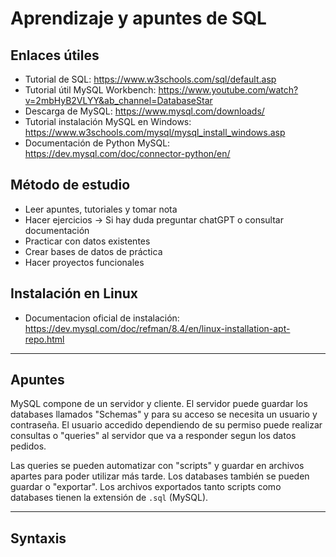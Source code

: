 # Aprendizaje y apuntes de SQL

## Enlaces útiles
- Tutorial de SQL: https://www.w3schools.com/sql/default.asp
- Tutorial útil MySQL Workbench: https://www.youtube.com/watch?v=2mbHyB2VLYY&ab_channel=DatabaseStar
- Descarga de MySQL: https://www.mysql.com/downloads/
- Tutorial instalación MySQL en Windows: https://www.w3schools.com/mysql/mysql_install_windows.asp
- Documentación de Python MySQL: https://dev.mysql.com/doc/connector-python/en/


## Método de estudio
- Leer apuntes, tutoriales y tomar nota
- Hacer ejercicios → Si hay duda preguntar chatGPT o consultar documentación
- Practicar con datos existentes
- Crear bases de datos de práctica
- Hacer proyectos funcionales

## Instalación en Linux
- Documentacion oficial de instalación: https://dev.mysql.com/doc/refman/8.4/en/linux-installation-apt-repo.html



----
## Apuntes

MySQL compone de un servidor y cliente. El servidor puede guardar los databases llamados "Schemas" y para su acceso se necesita un usuario y contraseña.
El usuario accedido dependiendo de su permiso puede realizar consultas o "queries" al servidor que va a responder segun los datos pedidos. 

Las queries se pueden automatizar con "scripts" y guardar en archivos apartes para poder utilizar más tarde. Los databases también se pueden guardar o "exportar".
Los archivos exportados tanto scripts como databases tienen la extensión de `.sql` (MySQL).

--- 
## Syntaxis
